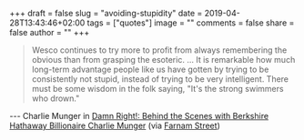 +++
draft = false
slug = "avoiding-stupidity"
date = 2019-04-28T13:43:46+02:00
tags = ["quotes"]
image = ""
comments = false
share = false
author = ""
+++

> Wesco continues to try more to profit from always remembering the obvious
> than from grasping the esoteric. … It is remarkable how much long-term
> advantage people like us have gotten by trying to be consistently not
> stupid, instead of trying to be very intelligent. There must be some wisdom
> in the folk saying, "It's the strong swimmers who drown."

--- Charlie Munger <!--more--> in [Damn Right!: Behind the Scenes with Berkshire Hathaway
Billionaire Charlie
Munger](https://www.amazon.com/Damn-Right-Berkshire-Hathaway-Billionaire-ebook/dp/B000U5KFIC/) (via [Farnam
Street](https://fs.blog/2014/06/avoiding-stupidity/))
